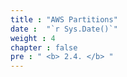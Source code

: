 ```yaml
---
title : "AWS Partitions"
date :  "`r Sys.Date()`" 
weight : 4 
chapter : false
pre : " <b> 2.4. </b> "
---
```

